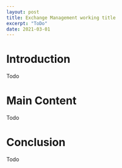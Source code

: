 ```yaml
---
layout: post
title: Exchange Management working title
excerpt: "ToDo"
date: 2021-03-01
---
```


# Introduction

Todo

# Main Content

Todo 

# Conclusion

Todo 